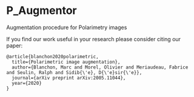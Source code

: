 # P_Augmentor
Augmentation procedure for Polarimetry images

If you find our work useful in your research please consider citing our paper:

```
@article{blanchon2020polarimetric,
  title={Polarimetric image augmentation},
  author={Blanchon, Marc and Morel, Olivier and Meriaudeau, Fabrice and Seulin, Ralph and Sidib{\'e}, D{\'e}sir{\'e}},
  journal={arXiv preprint arXiv:2005.11044},
  year={2020}
}
```
